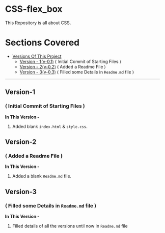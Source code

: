 # CSS-flex_box
This Repository is all about CSS.

# Sections Covered
- [Versions Of This Project]()
  - [Version - 1(v-0.1)](#version-1) ( Initial Commit of Starting Files )
  - [Version - 2(v-0.2)](#version-2) ( Added a Readme File )
  - [Version - 3(v-0.3)](#version-3) ( Filled some Details in `Readme.md` file )

---

## **Version-1** 
### ( Initial Commit of Starting Files )

**In This Version -**
1. Added blank `index.html` & `style.css`.


## **Version-2** 
### ( Added a Readme File )

**In This Version -**
1. Added a blank `Readme.md` file.


## **Version-3** 
### ( Filled some Details in `Readme.md` file )

**In This Version -**
1. Filled details of all the versions until now in `Readme.md` file